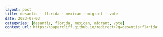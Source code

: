 ```yaml
---
layout: post
title: desantis · florida · mexican · migrant · vote
date: 2023-07-03
categories: [desantis, florida, mexican, migrant, vote]
content_url: https://papercliff.github.io/redirect/?q=desantis+florida+mexican+migrant+vote&tbs=cdr:1,cd_min:7/2/2023,cd_max:7/4/2023
---
```

